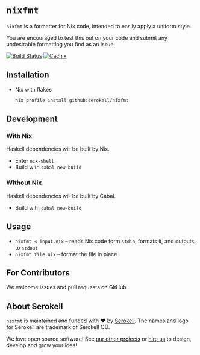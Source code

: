 <!-- © 2019 Serokell <hi@serokell.io>
   - © 2019 Lars Jellema <lars.jellema@gmail.com>
   -
   - SPDX-License-Identifier: MPL-2.0
   -->

# `nixfmt`

`nixfmt` is a formatter for Nix code, intended to easily apply a uniform style.

You are encouraged to test this out on your code and submit any undesirable formatting you find as an issue

[![Build Status](https://badge.buildkite.com/b37f73adea391439e63288e8fd3b47f4b98fb9640bb864ccfa.svg)](https://buildkite.com/serokell/nixfmt)
[![Cachix](https://img.shields.io/badge/cachix-nixfmt-blue.svg)](https://nixfmt.cachix.org)

## Installation

- Nix with flakes

      nix profile install github:serokell/nixfmt

## Development

### With Nix

Haskell dependencies will be built by Nix.

* Enter `nix-shell`
* Build with `cabal new-build`

### Without Nix

Haskell dependencies will be built by Cabal.

* Build with `cabal new-build`


## Usage

* `nixfmt < input.nix` – reads Nix code form `stdin`, formats it, and outputs to `stdout`
* `nixfmt file.nix` – format the file in place


## For Contributors

We welcome issues and pull requests on GitHub.


## About Serokell

`nixfmt` is maintained and funded with :heart: by
[Serokell](https://serokell.io/). The names and logo for Serokell are trademark
of Serokell OÜ.

We love open source software! See
[our other projects](https://serokell.io/community?utm_source=github) or
[hire us](https://serokell.io/hire-us?utm_source=github) to design, develop and
grow your idea!
